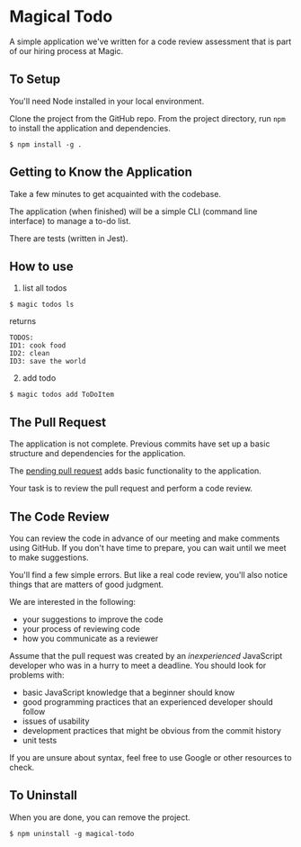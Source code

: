 # Magical Todo

A simple application we've written for a code review assessment that is part of our hiring process at Magic.

## To Setup

You'll need Node installed in your local environment.

Clone the project from the GitHub repo. From the project directory, run `npm` to install the application and dependencies.

```
$ npm install -g .
```

## Getting to Know the Application

Take a few minutes to get acquainted with the codebase.

The application (when finished) will be a simple CLI (command line interface) to manage a to-do list.

There are tests (written in Jest).

## How to use

1. list all todos
```
$ magic todos ls
```
returns
```
TODOS:
ID1: cook food
ID2: clean
ID3: save the world
```

2. add todo
```
$ magic todos add ToDoItem
```

## The Pull Request

The application is not complete. Previous commits have set up a basic structure and dependencies for the application.

The [pending pull request](https://github.com/magic-engineering/todo-cli/pull/1) adds basic functionality to the application.

Your task is to review the pull request and perform a code review.

## The Code Review

You can review the code in advance of our meeting and make comments using GitHub. If you don't have time to prepare, you can wait until we meet to make suggestions.

You'll find a few simple errors. But like a real code review, you'll also notice things that are matters of good judgment.

We are interested in the following:

- your suggestions to improve the code
- your process of reviewing code
- how you communicate as a reviewer

Assume that the pull request was created by an *inexperienced* JavaScript developer who was in a hurry to meet a deadline. You should look for problems with:

- basic JavaScript knowledge that a beginner should know
- good programming practices that an experienced developer should follow
- issues of usability
- development practices that might be obvious from the commit history
- unit tests

If you are unsure about syntax, feel free to use Google or other resources to check.

## To Uninstall

When you are done, you can remove the project.

```
$ npm uninstall -g magical-todo
```
